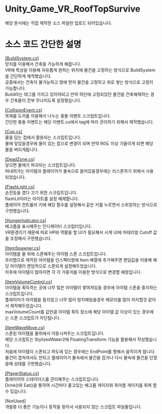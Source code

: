# Unity_Game_VR_RoofTopSurvive
해당 문서에는 직접 제작한 소스 파일만 업로드 되어있습니다.

# 소스 코드 간단한 설명
[[BuildSystem.cs]](https://github.com/BuRRuGoon/Unity_Game_VR_RoofTopSurvive/blob/main/RTS_Project/Assets/Scripts/BuildSystem.cs)  
망치를 이용해서 건축을 가능하게 해줍니다.  
VR에 특성을 이용해 자유롭게 원하는 위치에 물건을 고정하는 방식으로 BuildSystem을 간단하게 제작했습니다.  
공중에서는 건축이 불가능하고 땅에 먼저 물건을 고정하고 위로 쌓는 방식으로 고정이 가능합니다.  
Build라는 태그를 가지고 있어야되고 만약 하단에 고정되있던 물건을 건축해제하는 경우 건축물이 전부 무너지도록 설정했습니다. 

[[CollisionEvent.cs]](https://github.com/BuRRuGoon/Unity_Game_VR_RoofTopSurvive/blob/main/RTS_Project/Assets/Scripts/CollisionEvent.cs)  
목재를 도끼를 이용해서 나누는 충돌 이벤트 스크립트입니다.  
간단한 충돌 이벤트는 해당 이벤트.cs에서 tag에 따라 관리하기 위해서 제작했습니다.  

[[Cup.cs]](https://github.com/BuRRuGoon/Unity_Game_VR_RoofTopSurvive/blob/main/RTS_Project/Assets/Scripts/Cup.cs)  
물을 담는 컵에서 활용되는 스크립트입니다.  
물에 닿았을경우에 물이 있는 컵으로 변경이 되며 만약 90도 이상 기울이게 되면 해당 물을 버리게됩니다.  

[[DeadZone.cs]](https://github.com/BuRRuGoon/Unity_Game_VR_RoofTopSurvive/blob/main/RTS_Project/Assets/Scripts/DeadZone.cs)  
닿으면 물체가 파괴되는 스크립트입니다.  
떠내려가는 아이템과 플레이어가 물속으로 들어갔을경우에는 리스폰하기 위해서 사용되었습니다.  

[[FlashLight.cs]](https://github.com/BuRRuGoon/Unity_Game_VR_RoofTopSurvive/blob/main/RTS_Project/Assets/Scripts/FlashLight.cs)  
손전등을 켰다 끄기 위한 스크립트입니다.  
flashLit이라는 라이트를 설정 해제합니다.  
플레이어 컨트롤러 키에 해당 함수를 설정해서 같은 키를 누르면서 스위칭하는 방식으로 구현했습니다.  

[[HungerIndicator.cs]](https://github.com/BuRRuGoon/Unity_Game_VR_RoofTopSurvive/blob/main/RTS_Project/Assets/Scripts/HungerIndicator.cs)  
배고픔을 표시해주는 인디케이터 스크립터입니다.  
VR환경이기 때문에 따로 HP바 역활을 할 UI가 필요해서 시계 UI에 마테리얼 Cutoff 값을 조정해서 구현했습니다.  

[[ItemSpawner.cs]](https://github.com/BuRRuGoon/Unity_Game_VR_RoofTopSurvive/blob/main/RTS_Project/Assets/Scripts/ItemSpawner.cs)  
아이템을 물 위에 스폰해주는 아이템 스폰 스크립트입니다.  
프리팹으로 제작된 아이템을 인스펙터창에 Item 배열에 추가해주면 랜덤값을 이용해 해당 아이템이 랜덤적으로 스폰되게 설정해두었습니다.  
차후에 아이템이 많아지면 각 각 가중치를 이용한 방식으로 변경할 예정입니다.  

[[ItemVolumeControl.cs]](https://github.com/BuRRuGoon/Unity_Game_VR_RoofTopSurvive/blob/main/RTS_Project/Assets/Scripts/ItemVolumeControl.cs)  
아이템을 획득하는 곳에 너무 많은 아이템이 쌓여져있을 경우에 아이템 스폰을 중지하는 스크립트입니다.  
플레이어가 아이템을 줍지않고 너무 많이 방치해뒀을경우 메모리를 많이 차지할것 같아서 제작해두었습니다.  
maxVolumeCount를 값만큼 아이템 획득 장소에 해당 아이템 값 이상이 있는 경우에는 스폰 스크립트가 차단됩니다.  

[[ItemWaveMove.cs]](https://github.com/BuRRuGoon/Unity_Game_VR_RoofTopSurvive/blob/main/RTS_Project/Assets/Scripts/ItemWaveMove.cs)  
스폰된 아이템을 물위에서 이동시켜주는 스크립트입니다.  
해당 스크립트는 StylizedWater2에 FloatingTransform 기능을 활용해서 작성했습니다.  
처음에 아이템이 스폰되고 파도에 있는 경우에는 EndPoint를 향해서 움직이게 됩니다.  
물건이 겹쳐져서도 안되고 플레이어가 물속에서 물건을 잡거나 다시 물속에 물건을 던졌을때 상태를 구현했습니다.  

[[PlayerStatus.cs]](https://github.com/BuRRuGoon/Unity_Game_VR_RoofTopSurvive/blob/main/RTS_Project/Assets/Scripts/PlayerStatus.cs)  
플레이어의 스테이터스를 관리해주는 스크립트입니다.  
Drink()와 Eat()을 통하여 시간마다 줄고있는 배고픔 게이지와 목마름 게이지를 회복 할 수 있습니다.  

[NotUsed]  
개발중 더 좋은 기능이나 동작을 찾아서 사용되지 않는 스크립트 파일들입니다.  